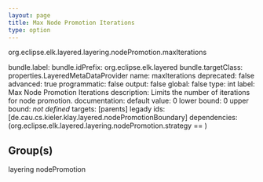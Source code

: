 ```yaml
---
layout: page
title: Max Node Promotion Iterations
type: option
---
```

org.eclipse.elk.layered.layering.nodePromotion.maxIterations

bundle.label: 
bundle.idPrefix: org.eclipse.elk.layered
bundle.targetClass: properties.LayeredMetaDataProvider
name: maxIterations
deprecated: false
advanced: true
programmatic: false
output: false
global: false
type: int
label: Max Node Promotion Iterations
description: Limits the number of iterations for node promotion.
documentation: 
default value:  0
lower bound:  0
upper bound: *not defined*
targets: [parents]
legady ids: [de.cau.cs.kieler.klay.layered.nodePromotionBoundary]
dependencies: (org.eclipse.elk.layered.layering.nodePromotion.strategy == )

## Group(s)
layering nodePromotion 


